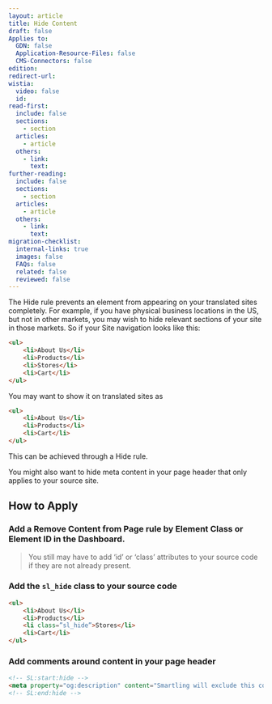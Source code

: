 ```yaml
---
layout: article
title: Hide Content
draft: false
Applies to:
  GDN: false
  Application-Resource-Files: false
  CMS-Connectors: false
edition:
redirect-url:
wistia:
  video: false
  id:
read-first:
  include: false
  sections:
    - section
  articles:
    - article
  others:
    - link:
      text:
further-reading:
  include: false
  sections:
    - section
  articles:
    - article
  others:
    - link:
      text:
migration-checklist:
  internal-links: true
  images: false
  FAQs: false
  related: false
  reviewed: false
---
```


The Hide rule prevents an element from appearing on your translated sites completely. For example, if you have physical business locations in the US, but not in other markets, you may wish to hide relevant sections of your site in those markets. So if your Site navigation looks like this:

~~~html
<ul>
	<li>About Us</li>
	<li>Products</li>
	<li>Stores</li>
	<li>Cart</li>
</ul>
~~~

You may want to show it on translated sites as

~~~html
<ul>
	<li>About Us</li>
	<li>Products</li>
	<li>Cart</li>
</ul>
~~~

This can be achieved through a Hide rule.

You might also want to hide meta content in your page header that only applies to your source site.

## How to Apply

### Add a Remove Content from Page rule by Element Class or Element ID in the Dashboard.

> You still may have to add ‘id’ or ‘class’ attributes to your source code if they are not already present.

### Add the `sl_hide` class to your source code

~~~html
<ul>
	<li>About Us</li>
	<li>Products</li>
	<li class=”sl_hide”>Stores</li>
	<li>Cart</li>
</ul>
~~~

### Add comments around content in your page header

~~~html
<!-- SL:start:hide -->
<meta property="og:description" content="Smartling will exclude this content." />
<!-- SL:end:hide -->
~~~